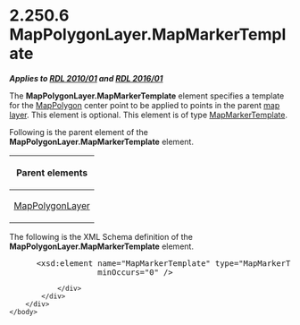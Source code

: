 <html dir="LTR" xmlns:mshelp="http://msdn.microsoft.com/mshelp" xmlns:ddue="http://ddue.schemas.microsoft.com/authoring/2003/5" xmlns:xlink="http://www.w3.org/1999/xlink" xmlns:tool="http://www.microsoft.com/tooltip">
    <head>
        <meta http-equiv="Content-Type" content="text/html; CHARSET=utf-8"></meta>
        <meta name="save" content="history"></meta>
        <title>2.250.6 MapPolygonLayer.MapMarkerTemplate</title>
        <xml>
            <mshelp:toctitle title="2.250.6 MapPolygonLayer.MapMarkerTemplate"></mshelp:toctitle>
            <mshelp:rltitle title="[MS-RDL]: MapPolygonLayer.MapMarkerTemplate"></mshelp:rltitle>
            <mshelp:keyword index="A" term="2a88a04d-9a5f-41b9-a92a-7822f241de3c"></mshelp:keyword>
            <mshelp:attr name="DCSext.ContentType" value="open specification"></mshelp:attr>
            <mshelp:attr name="AssetID" value="2a88a04d-9a5f-41b9-a92a-7822f241de3c"></mshelp:attr>
            <mshelp:attr name="TopicType" value="kbRef"></mshelp:attr>
            <mshelp:attr name="DCSext.Title" value="[MS-RDL]: MapPolygonLayer.MapMarkerTemplate" />
        </xml>
    </head>
    <body>
        <div id="header">
            <h1 class="heading">2.250.6 MapPolygonLayer.MapMarkerTemplate</h1>
        </div>
        <div id="mainSection">
            <div id="mainBody">
                <div id="allHistory" class="saveHistory"></div>
                <div id="sectionSection0" class="section" name="collapseableSection">
                    

<p><b><i>Applies to </i></b><a href="3428e690-a348-4ec7-8a6a-8efb42d2cdee.html"><b><i>RDL 2010/01</i></b></a><b><i>
and </i></b><a href="52ce3983-2bfc-4e72-9359-42aaf5fe4509.html"><b><i>RDL 2016/01</i></b></a></p>

<p>The <b>MapPolygonLayer.MapMarkerTemplate</b> element specifies
a template for the <a href="3ee27e43-26a2-4f27-9a31-d97e374d8633.html">MapPolygon</a>
center point to be applied to points in the parent <a href="b2482b3f-74ab-4ca8-a9e5-c07955011743.html#gt_bd6a41d0-83c8-46e0-8ecb-c7887094c205">map layer</a>. This element is
optional. This element is of type <a href="22055a42-2ec0-48cd-893f-f7bd717efc7a.html">MapMarkerTemplate</a>.</p>

<p>Following is the parent element of the <b>MapPolygonLayer.MapMarkerTemplate</b>
element.</p>

<table>
 <thead>
  <tr>
   <th>
   <p>Parent elements</p>
   </th>
  </tr>
 </thead>
 <tr>
  <td>
  <p><a href="f54fa273-d9b2-4e49-a896-6001bcda016b.html">MapPolygonLayer</a></p>
  </td>
 </tr>
</table>

<p>The following is the XML Schema definition of the <b>MapPolygonLayer.MapMarkerTemplate</b>
element.</p>

<dl>
<dd>
<div><pre> &lt;xsd:element name=&quot;MapMarkerTemplate&quot; type=&quot;MapMarkerTemplateType&quot; 
              minOccurs=&quot;0&quot; /&gt;
</pre></div>
</dd></dl>


                </div>
            </div>
        </div>
    </body>
</html>